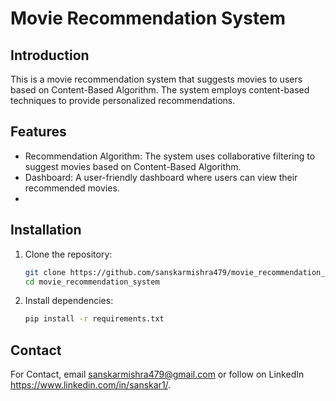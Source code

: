 # Movie Recommendation System

## Introduction
This is a movie recommendation system that suggests movies to users based on Content-Based Algorithm. The system employs content-based techniques to provide personalized recommendations.

## Features
- Recommendation Algorithm: The system uses collaborative filtering to suggest movies based on Content-Based Algorithm.
- Dashboard: A user-friendly dashboard where users can view their recommended movies.
- 
## Installation
1. Clone the repository:
   ```bash
   git clone https://github.com/sanskarmishra479/movie_recommendation_system.git
   cd movie_recommendation_system

2. Install dependencies:
   ```bash
   pip install -r requirements.txt

## Contact

For Contact, email sanskarmishra479@gmail.com or follow on LinkedIn https://www.linkedin.com/in/sanskar1/.


